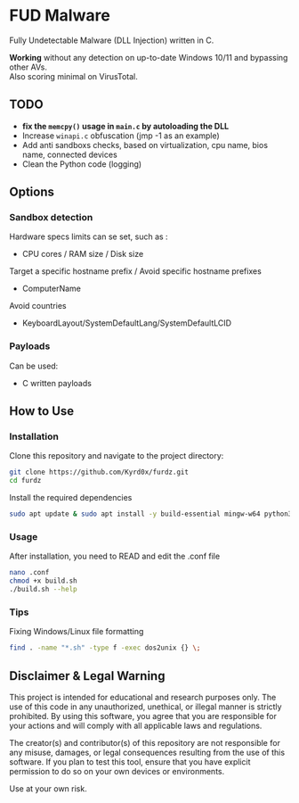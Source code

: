 # FUD Malware

Fully Undetectable Malware (DLL Injection) written in C.

**Working** without any detection on up-to-date Windows 10/11 and bypassing other AVs.\
Also scoring minimal on VirusTotal.

## TODO

 - **fix the ```memcpy()``` usage in ```main.c``` by autoloading the DLL**
 - Increase ```winapi.c``` obfuscation (jmp -1 as an example)
 - Add anti sandboxs checks, based on virtualization, cpu name, bios name, connected devices
 - Clean the Python code (logging)

## Options

### Sandbox detection

Hardware specs limits can se set, such as :
 - CPU cores / RAM size / Disk size

Target a specific hostname prefix / Avoid specific hostname prefixes
 - ComputerName

Avoid countries
 - KeyboardLayout/SystemDefaultLang/SystemDefaultLCID

### Payloads

Can be used:
 - C written payloads

## How to Use

### Installation

Clone this repository and navigate to the project directory:

```sh
git clone https://github.com/Kyrd0x/furdz.git
cd furdz
```

Install the required dependencies

```sh
sudo apt update & sudo apt install -y build-essential mingw-w64 python3-yaml
```

### Usage

After installation, you need to READ and edit the .conf file

```sh
nano .conf
chmod +x build.sh
./build.sh --help
```

### Tips

Fixing Windows/Linux file formatting

```bash
find . -name "*.sh" -type f -exec dos2unix {} \;
```

## Disclaimer & Legal Warning

This project is intended for educational and research purposes only. The use of this code in any unauthorized, unethical, or illegal manner is strictly prohibited. By using this software, you agree that you are responsible for your actions and will comply with all applicable laws and regulations.

The creator(s) and contributor(s) of this repository are not responsible for any misuse, damages, or legal consequences resulting from the use of this software. If you plan to test this tool, ensure that you have explicit permission to do so on your own devices or environments.

Use at your own risk.

